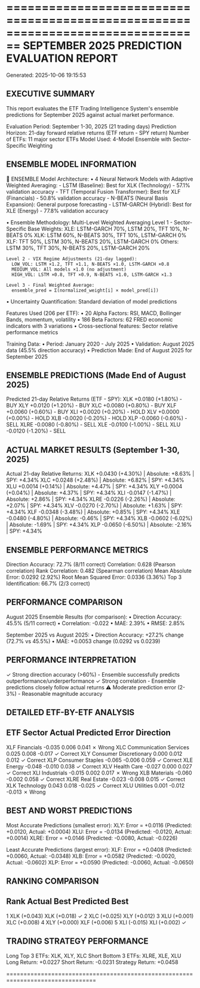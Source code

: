 ================================================================================
SEPTEMBER 2025 PREDICTION EVALUATION REPORT
================================================================================
Generated: 2025-10-06 19:15:53

EXECUTIVE SUMMARY
----------------------------------------
This report evaluates the ETF Trading Intelligence System's ensemble
predictions for September 2025 against actual market performance.

Evaluation Period: September 1-30, 2025 (21 trading days)
Prediction Horizon: 21-day forward relative returns (ETF return - SPY return)
Number of ETFs: 11 major sector ETFs
Model Used: 4-Model Ensemble with Sector-Specific Weighting

ENSEMBLE MODEL INFORMATION
----------------------------------------
🔗 ENSEMBLE Model Architecture:
  • 4 Neural Network Models with Adaptive Weighted Averaging:
    - LSTM (Baseline): Best for XLK (Technology) - 57.1% validation accuracy
    - TFT (Temporal Fusion Transformer): Best for XLF (Financials) - 50.8% validation accuracy
    - N-BEATS (Neural Basis Expansion): General purpose forecasting
    - LSTM-GARCH (Hybrid): Best for XLE (Energy) - 77.8% validation accuracy

  • Ensemble Methodology: Multi-Level Weighted Averaging
    Level 1 - Sector-Specific Base Weights:
      XLE: LSTM-GARCH 70%, LSTM 20%, TFT 10%, N-BEATS 0%
      XLK: LSTM 60%, N-BEATS 30%, TFT 10%, LSTM-GARCH 0%
      XLF: TFT 50%, LSTM 30%, N-BEATS 20%, LSTM-GARCH 0%
      Others: LSTM 30%, TFT 30%, N-BEATS 20%, LSTM-GARCH 20%

    Level 2 - VIX Regime Adjustments (21-day lagged):
      LOW_VOL: LSTM ×1.2, TFT ×1.1, N-BEATS ×1.0, LSTM-GARCH ×0.8
      MEDIUM_VOL: All models ×1.0 (no adjustment)
      HIGH_VOL: LSTM ×0.8, TFT ×0.9, N-BEATS ×1.0, LSTM-GARCH ×1.3

    Level 3 - Final Weighted Average:
      ensemble_pred = Σ(normalized_weight[i] × model_pred[i])

  • Uncertainty Quantification: Standard deviation of model predictions

Features Used (206 per ETF):
  • 20 Alpha Factors: RSI, MACD, Bollinger Bands, momentum, volatility
  • 186 Beta Factors: 62 FRED economic indicators with 3 variations
  • Cross-sectional features: Sector relative performance metrics

Training Data:
  • Period: January 2020 - July 2025
  • Validation: August 2025 data (45.5% direction accuracy)
  • Prediction Made: End of August 2025 for September 2025

ENSEMBLE PREDICTIONS (Made End of August 2025)
----------------------------------------
Predicted 21-day Relative Returns (ETF - SPY):
  XLK    +0.0180 (+1.80%) - BUY
  XLY    +0.0120 (+1.20%) - BUY
  XLC    +0.0080 (+0.80%) - BUY
  XLF    +0.0060 (+0.60%) - BUY
  XLI    +0.0020 (+0.20%) - HOLD
  XLV    +0.0000 (+0.00%) - HOLD
  XLB    -0.0020 (-0.20%) - HOLD
  XLP    -0.0060 (-0.60%) - SELL
  XLRE   -0.0080 (-0.80%) - SELL
  XLE    -0.0100 (-1.00%) - SELL
  XLU    -0.0120 (-1.20%) - SELL

ACTUAL MARKET RESULTS (September 1-30, 2025)
----------------------------------------
Actual 21-day Relative Returns:
  XLK    +0.0430 (+4.30%) | Absolute: +8.63% | SPY: +4.34%
  XLC    +0.0248 (+2.48%) | Absolute: +6.82% | SPY: +4.34%
  XLU    +0.0014 (+0.14%) | Absolute: +4.47% | SPY: +4.34%
  XLY    +0.0004 (+0.04%) | Absolute: +4.37% | SPY: +4.34%
  XLI    -0.0147 (-1.47%) | Absolute: +2.86% | SPY: +4.34%
  XLRE   -0.0226 (-2.26%) | Absolute: +2.07% | SPY: +4.34%
  XLV    -0.0270 (-2.70%) | Absolute: +1.63% | SPY: +4.34%
  XLF    -0.0348 (-3.48%) | Absolute: +0.85% | SPY: +4.34%
  XLE    -0.0480 (-4.80%) | Absolute: -0.46% | SPY: +4.34%
  XLB    -0.0602 (-6.02%) | Absolute: -1.69% | SPY: +4.34%
  XLP    -0.0650 (-6.50%) | Absolute: -2.16% | SPY: +4.34%

ENSEMBLE PERFORMANCE METRICS
----------------------------------------
Direction Accuracy:      72.7% (8/11 correct)
Correlation:            0.628 (Pearson correlation)
Rank Correlation:       0.482 (Spearman correlation)
Mean Absolute Error:    0.0292 (2.92%)
Root Mean Squared Error: 0.0336 (3.36%)
Top 3 Identification:   66.7% (2/3 correct)

PERFORMANCE COMPARISON
----------------------------------------
August 2025 Ensemble Results (for comparison):
  • Direction Accuracy: 45.5% (5/11 correct)
  • Correlation: -0.022
  • MAE: 2.39%
  • RMSE: 2.85%

September 2025 vs August 2025:
  • Direction Accuracy: +27.2% change (72.7% vs 45.5%)
  • MAE: +0.0053 change (0.0292 vs 0.0239)

PERFORMANCE INTERPRETATION
----------------------------------------
✓ Strong direction accuracy (>60%) - Ensemble successfully predicts outperformance/underperformance
✓ Strong correlation - Ensemble predictions closely follow actual returns
⚠ Moderate prediction error (2-3%) - Reasonable magnitude accuracy

DETAILED ETF-BY-ETF ANALYSIS
----------------------------------------
ETF    Sector                      Actual  Predicted    Error  Direction
-----------------------------------------------------------------------------
XLF    Financials                  -0.035      0.006    0.041    ✗ Wrong
XLC    Communication Services       0.025      0.008   -0.017  ✓ Correct
XLY    Consumer Discretionary       0.000      0.012    0.012  ✓ Correct
XLP    Consumer Staples            -0.065     -0.006    0.059  ✓ Correct
XLE    Energy                      -0.048     -0.010    0.038  ✓ Correct
XLV    Health Care                 -0.027      0.000    0.027  ✓ Correct
XLI    Industrials                 -0.015      0.002    0.017    ✗ Wrong
XLB    Materials                   -0.060     -0.002    0.058  ✓ Correct
XLRE   Real Estate                 -0.023     -0.008    0.015  ✓ Correct
XLK    Technology                   0.043      0.018   -0.025  ✓ Correct
XLU    Utilities                    0.001     -0.012   -0.013    ✗ Wrong

BEST AND WORST PREDICTIONS
----------------------------------------
Most Accurate Predictions (smallest error):
  XLY: Error = +0.0116 (Predicted: +0.0120, Actual: +0.0004)
  XLU: Error = -0.0134 (Predicted: -0.0120, Actual: +0.0014)
  XLRE: Error = +0.0146 (Predicted: -0.0080, Actual: -0.0226)

Least Accurate Predictions (largest error):
  XLF: Error = +0.0408 (Predicted: +0.0060, Actual: -0.0348)
  XLB: Error = +0.0582 (Predicted: -0.0020, Actual: -0.0602)
  XLP: Error = +0.0590 (Predicted: -0.0060, Actual: -0.0650)

RANKING COMPARISON
----------------------------------------
Rank       Actual Best  Predicted Best
------------------------------------
1           XLK (+0.043)      XLK (+0.018) ✓
2           XLC (+0.025)      XLY (+0.012) 
3           XLU (+0.001)      XLC (+0.008) 
4           XLY (+0.000)      XLF (+0.006) 
5           XLI (-0.015)      XLI (+0.002) ✓

TRADING STRATEGY PERFORMANCE
----------------------------------------
Long Top 3 ETFs:    XLK, XLY, XLC
Short Bottom 3 ETFs: XLRE, XLE, XLU
Long Return:        +0.0227
Short Return:       -0.0231
Strategy Return:    +0.0458

================================================================================